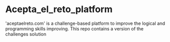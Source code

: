 # Acepta_el_reto_platform
'aceptaelreto.com' is a challenge-based platform to improve the logical and programming skills improving. This repo contains a version of the challenges solution
